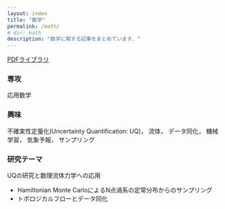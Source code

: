 ```yaml
---
layout: index
title: "数学"
permalink: /math/
# dir: math
description: "数学に関する記事をまとめています．"
---
```


[PDFライブラリ](/math/pdf_library)

### 専攻
応用数学

### 興味
不確実性定量化(Uncertainty Quantification: UQ)， 流体， データ同化， 機械学習， 気象予報， サンプリング

### 研究テーマ
UQの研究と数理流体力学への応用
- Hamiltonian Monte CarloによるN点渦系の定常分布からのサンプリング
- トポロジカルフローとデータ同化
